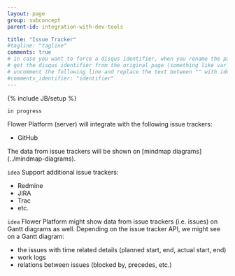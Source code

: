 ```yaml
---
layout: page
group: subconcept
parent-id: integration-with-dev-tools

title: "Issue Tracker"
#tagline: "tagline"
comments: true
# in case you want to force a disqus identifier, when you rename the page
# get the disqus identifier from the original page (something like var disqus_identifier = 'ident';),
# uncomment the following line and replace the text between "" with ident
#comments_identifier: "identifier"
---
```

{% include JB/setup %}

`in progress`

Flower Platform (server) will integrate with the following issue trackers:

* GitHub

The data from issue trackers will be shown on [mindmap diagrams] (../mindmap-diagrams).

`idea`
Support additional issue trackers:
* Redmine
* JIRA
* Trac
* etc.

`idea`
Flower Platform might show data from issue trackers (i.e. issues) on Gantt diagrams as well. Depending on the issue tracker API, we might see on a Gantt diagram:
* the issues with time related details (planned start, end, actual start, end)
* work logs
* relations between issues (blocked by, precedes, etc.) 